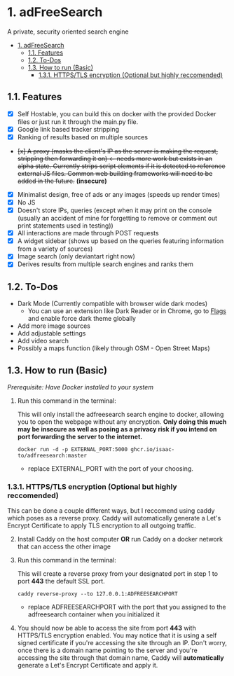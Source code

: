 # 1. adFreeSearch

A private, security oriented search engine

- [1. adFreeSearch](#1-adfreesearch)
  - [1.1. Features](#11-features)
  - [1.2. To-Dos](#12-to-dos)
  - [1.3. How to run (Basic)](#13-how-to-run-basic)
    - [1.3.1. HTTPS/TLS encryption (Optional but highly reccomended)](#131-httpstls-encryption-optional-but-highly-reccomended)

## 1.1. Features

- [x] Self Hostable, you can build this on docker with the provided Docker files or just run it through the main.py file.
- [x] Google link based tracker stripping
- [x] Ranking of results based on multiple sources
- ~~[x] A proxy (masks the client's IP as the server is making the request, stripping then forwarding it on) &larr; needs more work but exists in an alpha state. Currently strips script elements if it is detected to reference external JS files. Common web building frameworks will need to be added in the future.~~ **(insecure)**
- [x] Minimalist design, free of ads or any images (speeds up render times)
- [x] No JS
- [x] Doesn't store IPs, queries (except when it may print on the console (usually an accident of mine for forgetting to remove or comment out print statements used in testing))
- [x] All interactions are made through POST requests
- [x] A widget sidebar (shows up based on the queries featuring information from a variety of sources)
- [x] Image search (only deviantart right now)
- [x] Derives results from multiple search engines and ranks them

## 1.2. To-Dos

- Dark Mode (Currently compatible with browser wide dark modes)
  - You can use an extension like Dark Reader or in Chrome, go to [Flags](chrome://flags) and enable force dark theme globally
- Add more image sources
- Add adjustable settings
- Add video search
- Possibly a maps function (likely through OSM - Open Street Maps)

## 1.3. How to run (Basic)
*Prerequisite: Have Docker installed to your system*

1. Run this command in the terminal:

    This will only install the adfreesearch search engine to docker, allowing you to open the webpage without any encryption. **Only doing this much may be insecure as well as posing as a privacy risk if you intend on port forwarding the server to the internet.**
    
    ```
    docker run -d -p EXTERNAL_PORT:5000 ghcr.io/isaac-to/adfreesearch:master
    ```
    
    * replace EXTERNAL_PORT with the port of your choosing.

### 1.3.1. HTTPS/TLS encryption (Optional but highly reccomended)

This can be done a couple different ways, but I reccomend using caddy which poses as a reverse proxy. Caddy will automatically generate a Let's Encrypt Certificate to apply TLS encryption to all outgoing traffic.

2. Install Caddy on the host computer **OR** run Caddy on a docker network that can access the other image

3. Run this command in the terminal:
    
    This will create a reverse proxy from your designated port in step 1 to port **443** the default SSL port.

    ```
    caddy reverse-proxy --to 127.0.0.1:ADFREESEARCHPORT
    ```
    * replace ADFREESEARCHPORT with the port that you assigned to the adfreesearch container when you initialized it

4. You should now be able to access the site from port **443** with HTTPS/TLS encryption enabled. You may notice that it is using a self signed certificate if you're accessing the site through an IP. Don't worry, once there is a domain name pointing to the server and you're accessing the site through that domain name, Caddy will **automatically** generate a Let's Encrypt Certificate and apply it.